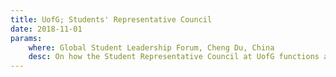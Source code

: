 ```yaml
---
title: UofG; Students' Representative Council
date: 2018-11-01
params:
    where: Global Student Leadership Forum, Cheng Du, China
    desc: On how the Student Representative Council at UofG functions and ensures representation is available to every student.
---
```


